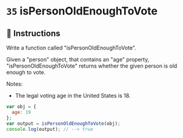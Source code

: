 # `35` isPersonOldEnoughToVote

## 📝 Instructions

Write a function called "isPersonOldEnoughToVote".

Given a "person" object, that contains an "age" property, "isPersonOldEnoughToVote" returns whether the given person is old enough to vote.

Notes:
* The legal voting age in the United States is 18.

```Javascript
var obj = {
  age: 19
};
var output = isPersonOldEnoughToVote(obj);
console.log(output); // --> true
```